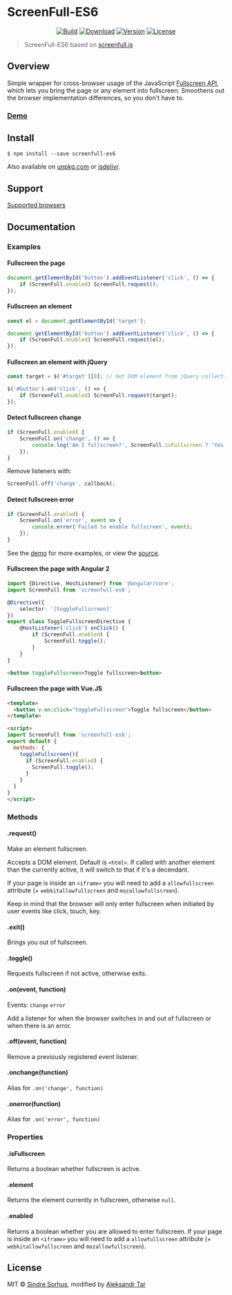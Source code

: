 # ScreenFull-ES6

<p align="center">
<a href="https://github.com/XpycT/screenfull-es6"><img src="https://travis-ci.org/XpycT/screenfull-es6.svg?branch=master" alt="Build"></a>
<a href="https://www.npmjs.com/package/screenfull-es6"><img src="https://img.shields.io/npm/dt/screenfull-es6.svg" alt="Download"></a>
<a href="https://www.npmjs.com/package/screenfull-es6"><img src="https://img.shields.io/npm/v/screenfull-es6.svg" alt="Version"></a>
<a href="https://www.npmjs.com/package/screenfull-es6"><img src="https://img.shields.io/npm/l/screenfull-es6.svg" alt="License"></a>
</p>

> ScreenFull-ES6 based on [screenfull.js](https://github.com/sindresorhus/screenfull.js)


## Overview

Simple wrapper for cross-browser usage of the JavaScript [Fullscreen API](https://developer.mozilla.org/en/DOM/Using_full-screen_mode), which lets you bring the page or any element into fullscreen. Smoothens out the browser implementation differences, so you don't have to.

### [Demo](https://xpyct.github.io/screenfull-es6/)

## Install
```
$ npm install --save screenfull-es6
```
Also available on [unpkg.com](https://unpkg.com/screenfull-es6) or [jsdelivr](https://cdn.jsdelivr.net/npm/screenfull-es6/).

## Support

[Supported browsers](http://caniuse.com/fullscreen)

## Documentation


### Examples

#### Fullscreen the page

```js
document.getElementById('button').addEventListener('click', () => {
	if (ScreenFull.enabled) ScreenFull.request();
});
```

#### Fullscreen an element

```js
const el = document.getElementById('target');

document.getElementById('button').addEventListener('click', () => {
	if (ScreenFull.enabled) ScreenFull.request(el); 
});
```

#### Fullscreen an element with jQuery

```js
const target = $('#target')[0]; // Get DOM element from jQuery collection

$('#button').on('click', () => {
	if (ScreenFull.enabled) ScreenFull.request(target);
});
```

#### Detect fullscreen change

```js
if (ScreenFull.enabled) {
	ScreenFull.on('change', () => {
		console.log('Am I fullscreen?', ScreenFull.isFullscreen ? 'Yes' : 'No');
	});
}
```

Remove listeners with:

```js
ScreenFull.off('change', callback);
```

#### Detect fullscreen error

```js
if (ScreenFull.enabled) {
	ScreenFull.on('error', event => {
		console.error('Failed to enable fullscreen', event);
	});
}
```

See the [demo](https://xpyct.github.io/screenfull-es6/) for more examples, or view the [source](./example/src/components/FullScreenComponent.vue).

#### Fullscreen the page with Angular 2

```typescript
import {Directive, HostListener} from '@angular/core';
import ScreenFull from 'screenfull-es6';

@Directive({
	selector: '[toggleFullscreen]'
})
export class ToggleFullscreenDirective {
	@HostListener('click') onClick() {
		if (ScreenFull.enabled) {
			ScreenFull.toggle();
		}
	}
}
```

```html
<button toggleFullscreen>Toggle fullscreen<button>
```

#### Fullscreen the page with Vue.JS

```html
<template>
  <button v-on:click="toggleFullscreen">Toggle fullscreen</button>
</template>

<script>
import ScreenFull from 'screenfull-es6';
export default {
  methods: {
    toggleFullscreen(){
      if (ScreenFull.enabled) {
        ScreenFull.toggle();
      }
    }
  }
}
</script>
```

### Methods

#### .request()

Make an element fullscreen.

Accepts a DOM element. Default is `<html>`. If called with another element than the currently active, it will switch to that if it's a decendant.

If your page is inside an `<iframe>` you will need to add a `allowfullscreen` attribute (+ `webkitallowfullscreen` and `mozallowfullscreen`).

Keep in mind that the browser will only enter fullscreen when initiated by user events like click, touch, key.

#### .exit()

Brings you out of fullscreen.

#### .toggle()

Requests fullscreen if not active, otherwise exits.

#### .on(event, function)

Events: `change` `error`

Add a listener for when the browser switches in and out of fullscreen or when there is an error.

#### .off(event, function)

Remove a previously registered event listener.

#### .onchange(function)

Alias for `.on('change', function)`

#### .onerror(function)

Alias for `.on('error', function)`

### Properties

#### .isFullscreen

Returns a boolean whether fullscreen is active.

#### .element

Returns the element currently in fullscreen, otherwise `null`.

#### .enabled

Returns a boolean whether you are allowed to enter fullscreen. If your page is inside an `<iframe>` you will need to add a `allowfullscreen` attribute (+ `webkitallowfullscreen` and `mozallowfullscreen`).

## License

MIT © [Sindre Sorhus](https://sindresorhus.com), modified by [Aleksandr Tar](https://github.com/XpycT)
